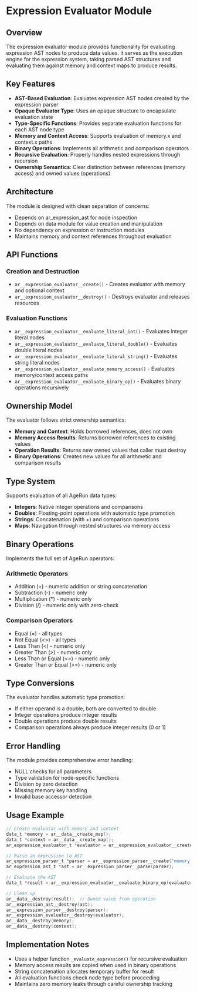 # Expression Evaluator Module

## Overview

The expression evaluator module provides functionality for evaluating expression AST nodes to produce data values. It serves as the execution engine for the expression system, taking parsed AST structures and evaluating them against memory and context maps to produce results.

## Key Features

- **AST-Based Evaluation**: Evaluates expression AST nodes created by the expression parser
- **Opaque Evaluator Type**: Uses an opaque structure to encapsulate evaluation state
- **Type-Specific Functions**: Provides separate evaluation functions for each AST node type
- **Memory and Context Access**: Supports evaluation of memory.x and context.x paths
- **Binary Operations**: Implements all arithmetic and comparison operators
- **Recursive Evaluation**: Properly handles nested expressions through recursion
- **Ownership Semantics**: Clear distinction between references (memory access) and owned values (operations)

## Architecture

The module is designed with clean separation of concerns:
- Depends on ar_expression_ast for node inspection
- Depends on data module for value creation and manipulation  
- No dependency on expression or instruction modules
- Maintains memory and context references throughout evaluation

## API Functions

### Creation and Destruction

- `ar__expression_evaluator__create()` - Creates evaluator with memory and optional context
- `ar__expression_evaluator__destroy()` - Destroys evaluator and releases resources

### Evaluation Functions

- `ar__expression_evaluator__evaluate_literal_int()` - Evaluates integer literal nodes
- `ar__expression_evaluator__evaluate_literal_double()` - Evaluates double literal nodes
- `ar__expression_evaluator__evaluate_literal_string()` - Evaluates string literal nodes
- `ar__expression_evaluator__evaluate_memory_access()` - Evaluates memory/context access paths
- `ar__expression_evaluator__evaluate_binary_op()` - Evaluates binary operations recursively

## Ownership Model

The evaluator follows strict ownership semantics:
- **Memory and Context**: Holds borrowed references, does not own
- **Memory Access Results**: Returns borrowed references to existing values
- **Operation Results**: Returns new owned values that caller must destroy
- **Binary Operations**: Creates new values for all arithmetic and comparison results

## Type System

Supports evaluation of all AgeRun data types:
- **Integers**: Native integer operations and comparisons
- **Doubles**: Floating-point operations with automatic type promotion
- **Strings**: Concatenation (with +) and comparison operations
- **Maps**: Navigation through nested structures via memory access

## Binary Operations

Implements the full set of AgeRun operators:

### Arithmetic Operators
- Addition (+) - numeric addition or string concatenation
- Subtraction (-) - numeric only
- Multiplication (*) - numeric only  
- Division (/) - numeric only with zero-check

### Comparison Operators
- Equal (=) - all types
- Not Equal (<>) - all types
- Less Than (<) - numeric only
- Greater Than (>) - numeric only
- Less Than or Equal (<=) - numeric only
- Greater Than or Equal (>=) - numeric only

## Type Conversions

The evaluator handles automatic type promotion:
- If either operand is a double, both are converted to double
- Integer operations produce integer results
- Double operations produce double results
- Comparison operations always produce integer results (0 or 1)

## Error Handling

The module provides comprehensive error handling:
- NULL checks for all parameters
- Type validation for node-specific functions
- Division by zero detection
- Missing memory key handling
- Invalid base accessor detection

## Usage Example

```c
// Create evaluator with memory and context
data_t *memory = ar__data__create_map();
data_t *context = ar__data__create_map();
ar_expression_evaluator_t *evaluator = ar__expression_evaluator__create(memory, context);

// Parse an expression to AST
ar_expression_parser_t *parser = ar__expression_parser__create("memory.x + 5");
ar_expression_ast_t *ast = ar__expression_parser__parse(parser);

// Evaluate the AST
data_t *result = ar__expression_evaluator__evaluate_binary_op(evaluator, ast);

// Clean up
ar__data__destroy(result);  // Owned value from operation
ar__expression_ast__destroy(ast);
ar__expression_parser__destroy(parser);
ar__expression_evaluator__destroy(evaluator);
ar__data__destroy(memory);
ar__data__destroy(context);
```

## Implementation Notes

- Uses a helper function `_evaluate_expression()` for recursive evaluation
- Memory access results are copied when used in binary operations
- String concatenation allocates temporary buffer for result
- All evaluation functions check node type before proceeding
- Maintains zero memory leaks through careful ownership tracking